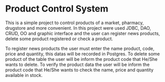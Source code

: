 # Product Control System

This is a simple project to control products of a market, pharmacy, drugstore and more convenient. In this project were used JDBC, DAO, CRUD, OO and graphic interface and the user can register news products, delete some product registered or check a product.

To register news products the user must enter the name product, code, price and quantity, this datas will be recorded in Postgres. To delete some product of the table the user will be inform the product code that He/She wants to delete. To verify the product data the user will be inform the product code that He/She wants to check the name, price and quantity available in stock.
